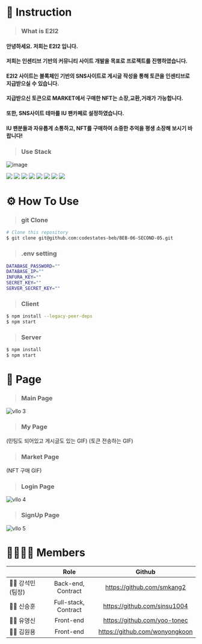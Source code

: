 
# 👋 Instruction
>### What is E2I2 
#### 안녕하세요. 저희는 E2I2 입니다. 
#### 저희는 인센티브 기반의 커뮤니티 사이트 개발을 목표로 프로젝트를 진행하였습니다. 
#### E2I2 사이트는 블록체인 기반의 SNS사이트로 게시글 작성을 통해 토큰을 인센티브로 지급받으실 수 있습니다.
#### 지급받으신 토큰으로 MARKET에서 구매한 NFT는 소장,교환,거래가 가능합니다.
#### 또한, SNS사이트 테마를 IU 팬카페로 설정하였습니다.
#### IU 팬분들과 자유롭게 소통하고, NFT를 구매하여 소중한 추억을 평생 소장해 보시기 바랍니다!

>### Use Stack
![image](https://user-images.githubusercontent.com/45747187/200584834-9587ef3b-b6b9-4f75-8405-c10f517e60ad.png)

<div><img src="https://img.shields.io/badge/Express-000000?style=flat-square&logo=express&logoColor=white"/> <img src="https://img.shields.io/badge/Node.js-339933?style=flat-square&logo=node.js&logoColor=white"/> <img src="https://img.shields.io/badge/React-61DAFB?style=flat-square&logo=react&logoColor=black"/> <img src="https://img.shields.io/badge/MySQL-4479A1?style=flat-square&logo=mysql&logoColor=white"/> <img src="https://img.shields.io/badge/Web3.js-F16822?style=flat-square&logo=web3.js&logoColor=black"/> <img src="https://img.shields.io/badge/IPFS-65C2CB?style=flat-square&logo=ipfs&logoColor=white"/> <img src="https://img.shields.io/badge/Bootstrap-7952B3?style=flat-square&logo=bootstrap&logoColor=black"/> <img src="https://img.shields.io/badge/RactRouter-CA4245?style=flat-square&logo=reactRouter&logoColor=black"/></div>

# ⚙️ How To Use
>### git Clone
```bash
# Clone this repository
$ git clone git@github.com:codestates-beb/BEB-06-SECOND-05.git
````
>### .env setting
```bash
DATABASE_PASSWORD=""
DATABASE_IP=""
INFURA_KEY=""
SECRET_KEY=""
SERVER_SECRET_KEY=""
```
>### Client
```bash
$ npm install --legacy-peer-deps
$ npm start
```
>### Server
```bash
$ npm install
$ npm start
```

# 📜 Page
>### Main Page
![vllo 3](https://user-images.githubusercontent.com/45747187/200592769-945c25fe-67bf-4675-bd2f-17e6da8d4012.gif)

>### My Page
(민팅도 되어있고 게시글도 있는 GIF)
(토큰 전송하는 GIF)
>### Market Page
(NFT 구매 GIF)
>### Login Page
![vllo 4](https://user-images.githubusercontent.com/45747187/200593349-275143fa-6957-4603-ae6b-cf29fe6e26cd.gif)


>### SignUp Page
![vllo 5](https://user-images.githubusercontent.com/45747187/200593615-8a952d15-3d69-4a0d-a869-59f2557557c6.gif)



# 👨‍👩‍👦‍👦 Members
||Role|Github|
|---|:---:|:---:|
|🧑‍💻 강석민(팀장)|Back-end, Contract|https://github.com/smkang2|
|🧑‍💻 신승훈|Full-stack, Contract|https://github.com/sinsu1004|
|🧑‍💻 유영신|Front-end|https://github.com/yoo-tonec|
|🧑‍💻 김원용|Front-end|https://github.com/wonyongkoon|




